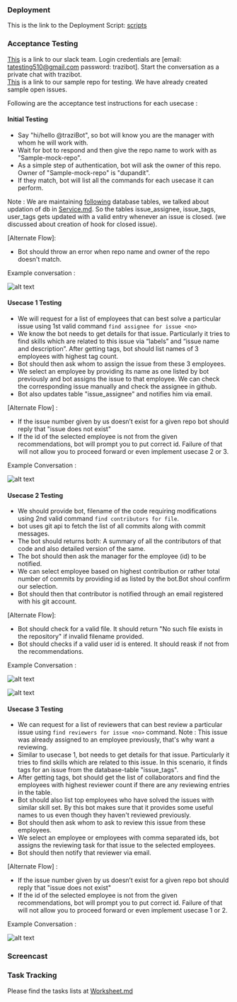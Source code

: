 ### Deployment

This is the link to the Deployment Script: [scripts](https://github.ncsu.edu/sbshete/CSC-510-Project/tree/milestone-deploy/ansible)

### Acceptance Testing

[This](https://projectteam510.slack.com/messages/C6VUEBQEM/) is a link to our slack team. Login credentials are [email: tatesting510@gmail.com password: trazibot]. Start the conversation as a private chat with trazibot. <br />
[This](https://github.ncsu.edu/dupandit/Sample-mock-repo) is a link to our sample repo for testing. We have already created sample open issues. 

Following are the acceptance test instructions for each usecase :

#### Initial Testing

* Say "hi/hello @traziBot", so bot will know you are the manager with whom he will work with.
* Wait for bot to respond and then give the repo name to work with as "Sample-mock-repo". 
* As a simple step of authentication, bot will ask the owner of this repo. Owner of "Sample-mock-repo" is "dupandit".
* If they match, bot will list all the commands for each usecase it can perform.

Note : We are maintaining [following](https://github.ncsu.edu/sbshete/CSC-510-Project/blob/milestone3/database/database.md) database tables, we talked about updation of db in [Service.md](https://github.ncsu.edu/sbshete/CSC-510-Project/blob/milestone3/SERVICE.md). So  the tables issue_assignee, issue_tags, user_tags gets updated with a valid entry whenever an issue is closed. (we discussed about creation of hook for closed issue).

[Alternate Flow]:
* Bot should throw an error when repo name and owner of the repo doesn't match.

Example conversation : <br /> 

![alt text](https://github.ncsu.edu/sbshete/CSC-510-Project/blob/milestone-deploy/images/1.png)

#### Usecase 1 Testing
* We will request for a list of employees that can best solve a particular issue using 1st valid command ```find assignee for issue <no>```
* We know the bot needs to get details for that issue. Particularly it tries to find skills which are related to this issue via “labels” and “issue name and description”. After getting tags, bot should list names of 3 employees with highest tag count.
* Bot should then ask whom to assign the issue from these 3 employees.
* We select an employee by providing its name as one listed by bot previously and bot assigns the issue to that employee. We can check the corresponding issue manually and check the assignee in github.
* Bot also updates table "issue_assignee" and notifies him via email.

[Alternate Flow] :
* If the issue number given by us doesn’t exist for a given repo bot should reply that "issue does not exist"
* If the id of the selected employee is not from the given recommendations, bot will prompt you to put correct id. Failure of that will not allow you to proceed forward or even implement usecase 2 or 3.

Example Conversation : <br />

![alt text](https://github.ncsu.edu/sbshete/CSC-510-Project/blob/milestone-deploy/images/2.png)


#### Usecase 2 Testing
* We should provide bot, filename of the code requiring modifications using 2nd valid command ```find contributors for file```.
* bot uses git api to fetch the list of all commits along with commit messages.
* The bot should returns both: A summary of all the contributors of that code and also detailed version of the same.
* The bot should then ask the manager for the employee (id) to be notified.
* We can select employee based on highest contribution or rather total number of commits by providing id as listed by the bot.Bot shoul confirm our selection.
* Bot should then that contributor is notified through an email registered with his git account.

[Alternate Flow]:
* Bot should check for a valid file. It should return "No such file exists in the repository" if invalid filename provided.
* Bot should checks if a valid user id is entered. It should reask if not from the recommendations.

Example Conversation : <br />

![alt text](https://github.ncsu.edu/sbshete/CSC-510-Project/blob/milestone-deploy/images/4.png)

![alt text](https://github.ncsu.edu/sbshete/CSC-510-Project/blob/milestone-deploy/images/5.png)

#### Usecase 3 Testing
* We can request for a list of reviewers that can best review a particular issue using ```find reviewers for issue <no>``` command.
Note :  This issue was already assigned to an employee previously, that's why want a reviewing. 
* Similar to usecase 1, bot needs to get details for that issue. Particularly it tries to find skills which are related to this issue. In this scenario, it finds tags for an issue from the database-table "issue_tags".
* After getting tags, bot should get the list of collaborators and find the employees with highest reviewer count if there are any reviewing entries in the table.
* Bot should also list top employees who have solved the issues with similar skill set. By this bot makes sure that it provides some useful names to us even though they haven't reviewed previously.
* Bot should then ask whom to ask to review this issue from these employees.
* We select an employee or employees with comma separated ids, bot assigns the reviewing task for that issue to the selected employees.
* Bot should then notify that reviewer via email.
  
[Alternate Flow] :
* If the issue number given by us doesn’t exist for a given repo bot should reply that "issue does not exist"
* If the id of the selected employee is not from the given recommendations, bot will prompt you to put correct id. Failure of that will not allow you to proceed forward or even implement usecase 1 or 2.

Example Conversation : <br />

![alt text](https://github.ncsu.edu/sbshete/CSC-510-Project/blob/milestone-deploy/images/6.png)

### Screencast

### Task Tracking  

Please find the tasks lists at [Worksheet.md](https://github.ncsu.edu/sbshete/CSC-510-Project/blob/milestone-deploy/WORKSHEET.md)






